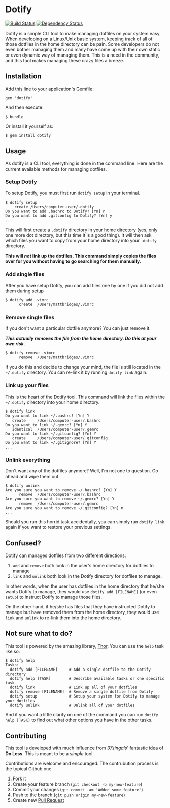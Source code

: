 # Dotify

[![Build Status](https://secure.travis-ci.org/mattdbridges/dotify.png)](http://travis-ci.org/mattdbridges/dotify) [![Dependency Status](https://gemnasium.com/mattdbridges/dotify.png)](https://gemnasium.com/mattdbridges/dotify)

Dotify is a simple CLI tool to make managing dotfiles on your system easy. When developing on a Linux/Unix basic system, keeping track of all of those dotfiles in the home directory can be pain. Some developers do not even bother managing them and many have come up with their own static or even dynamic way of managing them. This is a need in the community, and this tool makes managing these crazy files a breeze.

## Installation

Add this line to your application's Gemfile:

    gem 'dotify'

And then execute:

    $ bundle

Or install it yourself as:

    $ gem install dotify

## Usage

As dotify is a CLI tool, everything is done in the command line. Here are the current available methods for managing dotfiles.

### Setup Dotify

To setup Dotify, you must first run `dotify setup` in your terminal.

    $ dotify setup
        create /Users/computer-user/.dotify
    Do you want to add .bachrc to Dotify? [Yn] n
    Do you want to add .gitconfig to Dotify? [Yn] y
    ...

This will first create a `.dotify` directory in your home directory (yes, only one more dot directory, but this time it is a good thing). It will then ask which files you want to copy from your home directory into your `.dotify` directory.

**This will *not* link up the dotfiles. This command simply copies the files over for you without having to go searching for them manually.**

### Add single files

After you have setup Dotify, you can add files one by one if you did not add them during setup

    $ dotify add .vimrc
          create  /Users/mattbridges/.vimrc

### Remove single files

If you don't want a particular dotfile anymore? You can just remove it.

***This actually removes the file from the home directory. Do this at your own risk***.

    $ dotify remove .vimrc
          remove  /Users/mattbridges/.vimrc

If you do this and decide to change your mind, the file is still located in the `~/.dotify` directory. You can re-link it by running `dotify link` again.

### Link up your files

This is the heart of the Dotify tool. This command will link the files within the `~/.dotify` directory into your home directory.

    $ dotify link
    Do you want to link ~/.bashrc? [Yn] Y
       create     /Users/computer-user/.bashrc
    Do you want to link ~/.gemrc? [Yn] Y
       identical  /Users/computer-user/.gemrc
    Do you want to link ~/.gitconfig? [Yn] Y
       create     /Users/computer-user/.gitconfig
    Do you want to link ~/.gitignore? [Yn] Y
    ...

### Unlink everything

Don't want any of the dotfiles anymore? Well, I'm not one to question. Go ahead and wipe them out.

    $ dotify unlink
    Are you sure you want to remove ~/.bashrc? [Yn] Y
          remove  /Users/computer-user/.bashrc
    Are you sure you want to remove ~/.gemrc? [Yn] Y
          remove  /Users/computer-user/.gemrc
    Are you sure you want to remove ~/.gitconfig? [Yn] n
    ...

Should you run this horrid task accidentally, you can simply run `dotify link` again if you want to restore your previous settings.

## Confused?

Dotify can manages dotfiles from two different directions:

1. `add` and `remove` both look in the user's home directory for dotfiles to manage
2. `link` and `unlink` both look in the Dotify directory for dotfiles to manage.

In other words, when the user has dotfiles in the home directory that he/she wants Dotify to manage, they would use `dotify add [FILENAME]` (or even `setup`) to instruct Dotify to manage those files.

On the other hand, if he/she has files that they have instructed Dotify to manage but have removed them from the home directory, they would use `link` and `unlink` to re-link them into the home directory.

## Not sure what to do?

This tool is powered by the amazing library, [Thor](http://whatisthor.com/). You can use the `help` task like so:

    $ dotify help
    Tasks:
      dotify add [FILENAME]     # Add a single dotfile to the Dotify directory
      dotify help [TASK]        # Describe available tasks or one specific task
      dotify link               # Link up all of your dotfiles
      dotify remove [FILENAME]  # Remove a single dotfile from Dotify
      dotify setup              # Setup your system for Dotify to manage your dotfiles
      dotify unlink             # Unlink all of your dotfiles

And if you want a little clarity on one of the command you can run `dotify help [TASK]` to find out what other options you have in the other tasks.

## Contributing

This tool is developed with much influence from *37singals*' fantastic idea of **Do Less**. This is meant to be a *simple* tool.

Contributions are welcome and encouraged. The contrubution process is the typical Github one.

1. Fork it
2. Create your feature branch (`git checkout -b my-new-feature`)
3. Commit your changes (`git commit -am 'Added some feature'`)
4. Push to the branch (`git push origin my-new-feature`)
5. Create new [Pull Request](https://github.com/mattdbridges/dotify/pull/new/master)
